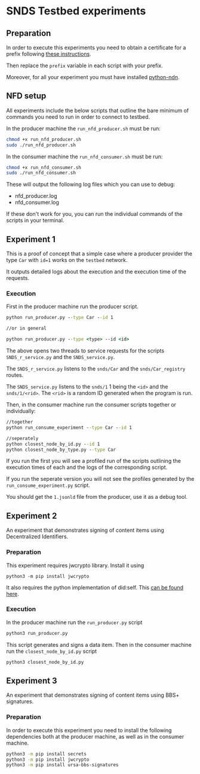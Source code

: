 # SNDS Testbed experiments

## Preparation

In order to execute this experiments you need to obtain a certificate for a 
prefix following [these instructions](https://named-data.net/ndn-testbed/user-guide-to-obtain-a-testbed-certificate/).

Then replace the `prefix` variable in each script with your prefix. 

Moreover, for all your experiment you must have installed [python-ndn](https://github.com/named-data/python-ndn).

## NFD setup

All experiments include the below scripts that outline the bare minimum of commands you need to run in order to connect to testbed.

In the producer machine the ``run_nfd_producer.sh`` must be run: 

```sh
chmod +x run_nfd_producer.sh
sudo ./run_nfd_producer.sh
```

In the consumer machine the ``run_nfd_consumer.sh`` must be run: 

```sh
chmod +x run_nfd_consumer.sh
sudo ./run_nfd_consumer.sh
```

These will output the following log files which you can use to debug:

- nfd_producer.log
- nfd_consumer.log

If these don't work for you, you can run the individual commands of the scripts in your terminal.

## Experiment 1

This is a proof of concept that a simple case where a producer provider the type ``Car`` with ``id=1`` works on the ``testbed`` network.

It outputs detailed logs about the execution and the execution time of the requests.


### Execution

First in the producer machine run the producer script.

```cmd
python run_producer.py --type Car --id 1 

//or in general

python run_producer.py --type <type> --id <id>
```

The above opens two threads to service requests for the scripts ``SNDS_r_service.py`` and the ``SNDS_service.py``.

The ``SNDS_r_service.py`` listens to the ``snds/Car`` and the ``snds/Car_registry`` routes. 

The ``SNDS_service.py`` listens to the ``snds/1`` 1 being the ``<id>`` and the ``snds/1/<rid>``. The ``<rid>`` is a random ID generated when the program is run.

Then, in the consumer machine run the consumer scripts together or individually:

```cmd
//together 
python run_consume_experiment --type Car --id 1

//seperately 
python closest_node_by_id.py --id 1
python closest_node_by_type.py --type Car
```

If you run the first you will see a profiled run of the scripts outlining the execution times of each and the logs of the corresponding script. 

If you run the seperate version you will not see the profiles generated by the ``run_consume_experiment.py`` script.

You should get the ``1.jsonld`` file from the producer, use it as a debug tool.


## Experiment 2
An experiment that demonstrates signing of content items using Decentralized Identifiers.

### Preparation
This experiment requires jwcrypto library. Install it using

```
python3 -m pip install jwcrypto
```

It also requires the python implementation of did:self. This [can be found here](https://github.com/excid-io/did-self-py).

### Execution
In the producer machine run the `run_producer.py` script

```cmd
python3 run_producer.py
```

This script generates and signs a data item. Then in the consumer machine run the
`closest_node_by_id.py` script

```cmd
python3 closest_node_by_id.py
```

## Experiment 3
An experiment that demonstrates signing of content items using BBS+ signatures.

### Preparation
In order to execute this experiment you need to install the following dependencies
both at the producer machine, as well as in the consumer machine.

```bash
python3 -m pip install secrets
python3 -m pip install jwcrypto
python3 -m pip install ursa-bbs-signatures
```